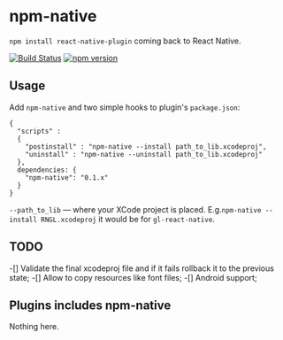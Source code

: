 # npm-native
`npm install react-native-plugin` coming back to React Native.

[![Build Status](https://travis-ci.org/ptmt/npm-native.svg)](https://travis-ci.org/ptmt/npm-native)
[![npm version](https://badge.fury.io/js/npm-native.svg)](https://badge.fury.io/js/npm-native)

## Usage

Add `npm-native` and two simple hooks to plugin's `package.json`:

```
{
  "scripts" :
  {
    "postinstall" : "npm-native --install path_to_lib.xcodeproj",
    "uninstall" : "npm-native --uninstall path_to_lib.xcodeproj"
  },
  dependencies: {
    "npm-native": "0.1.x"
  }
}
```
`--path_to_lib` — where your XCode project is placed.
E.g.`npm-native --install RNGL.xcodeproj` it would be for `gl-react-native`.

## TODO

-[] Validate the final xcodeproj file and if it fails rollback it to the previous state;
-[] Allow to copy resources like font files;
-[] Android support;

## Plugins includes npm-native

Nothing here.
